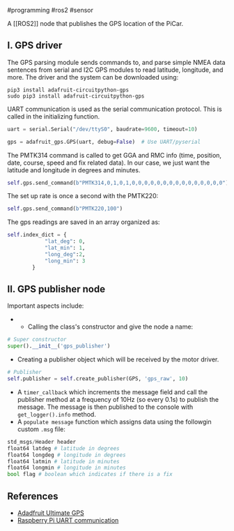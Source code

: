 #programming #ros2  #sensor 

A [[ROS2]] node that publishes the GPS location of the PiCar.

## I. GPS driver

The GPS parsing module sends commands to, and parse simple NMEA data sentences from serial and I2C GPS modules to read latitude, longitude, and more. The driver and the system can be downloaded using:
```linux
pip3 install adafruit-circuitpython-gps
sudo pip3 install adafruit-circuitpython-gps
```

UART communication is used as the serial communication protocol. This is called in the initializing function.
```python
uart = serial.Serial("/dev/ttyS0", baudrate=9600, timeout=10)

gps = adafruit_gps.GPS(uart, debug=False)  # Use UART/pyserial
```

The PMTK314  command is called to get GGA and RMC info (time, position, date, course, speed and fix related data). In our case, we just want the latitude and longitude in degrees and minutes.
```python
self.gps.send_command(b"PMTK314,0,1,0,1,0,0,0,0,0,0,0,0,0,0,0,0,0,0,0")
```
The set up rate is once a second with the PMTK220:
```python
self.gps.send_command(b"PMTK220,100")
```

The gps readings are saved in an array organized as:
```python
self.index_dict = {
            "lat_deg": 0,
            "lat_min": 1,
            "long_deg":2,
            "long_min": 3
        }
```

## II. GPS publisher node

Important aspects include:
- - Calling the class's constructor and give the node a name:
```python
# Super constructor
super().__init__('gps_publisher')
```
- Creating a publisher object which will be received by the motor driver.
```python
# Publisher
self.publisher = self.create_publisher(GPS, 'gps_raw', 10)
```
- A `timer_callback` which increments the message field and call the publisher method at a frequency of 10Hz (so every 0.1s) to publish the message. The message is then published to the console with `get_logger().info` method.
- A `populate message` function which assigns data using the followgin custom `.msg` file:
```python
std_msgs/Header header
float64 latdeg # latitude in degrees
float64 longdeg # longitude in degrees
float64 latmin # latitude in minutes
float64 longmin # longitude in minutes
bool flag # boolean which indicates if there is a fix
```

## References
- [Adadfruit Ultimate GPS](https://learn.adafruit.com/adafruit-ultimate-gps/overview)
- [Raspberry Pi UART communication](https://www.electronicwings.com/raspberry-pi/raspberry-pi-uart-communication-using-python-and-c)